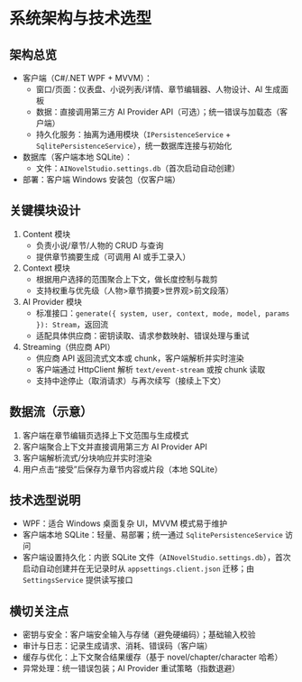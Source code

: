 # 系统架构与技术选型

## 架构总览
- 客户端（C#/.NET WPF + MVVM）：
  - 窗口/页面：仪表盘、小说列表/详情、章节编辑器、人物设计、AI 生成面板
  - 数据：直接调用第三方 AI Provider API（可选）；统一错误与加载态（客户端）
  - 持久化服务：抽离为通用模块（`IPersistenceService` + `SqlitePersistenceService`），统一数据库连接与初始化
- 数据库（客户端本地 SQLite）：
  - 文件：`AINovelStudio.settings.db`（首次启动自动创建）
- 部署：客户端 Windows 安装包（仅客户端）

## 关键模块设计
1. Content 模块
   - 负责小说/章节/人物的 CRUD 与查询
   - 提供章节摘要生成（可调用 AI 或手工录入）
2. Context 模块
   - 根据用户选择的范围聚合上下文，做长度控制与裁剪
   - 支持权重与优先级（人物>章节摘要>世界观>前文段落）
3. AI Provider 模块
   - 标准接口：`generate({ system, user, context, mode, model, params }): Stream`，返回流
   - 适配具体供应商：密钥读取、请求参数映射、错误处理与重试
4. Streaming（供应商 API）
    - 供应商 API 返回流式文本或 chunk，客户端解析并实时渲染
    - 客户端通过 HttpClient 解析 `text/event-stream` 或按 chunk 读取
    - 支持中途停止（取消请求）与再次续写（接续上下文）

## 数据流（示意）
1. 客户端在章节编辑页选择上下文范围与生成模式
2. 客户端聚合上下文并直接调用第三方 AI Provider API
3. 客户端解析流式/分块响应并实时渲染
4. 用户点击“接受”后保存为章节内容或片段（本地 SQLite）

## 技术选型说明
- WPF：适合 Windows 桌面复杂 UI，MVVM 模式易于维护
- 客户端本地 SQLite：轻量、易部署；统一通过 `SqlitePersistenceService` 访问
- 客户端设置持久化：内嵌 SQLite 文件（`AINovelStudio.settings.db`），首次启动自动创建并在无记录时从 `appsettings.client.json` 迁移；由 `SettingsService` 提供读写接口

## 横切关注点
- 密钥与安全：客户端安全输入与存储（避免硬编码）；基础输入校验
- 审计与日志：记录生成请求、消耗、错误码（客户端）
- 缓存与优化：上下文聚合结果缓存（基于 novel/chapter/character 哈希）
- 异常处理：统一错误包装；AI Provider 重试策略（指数退避）